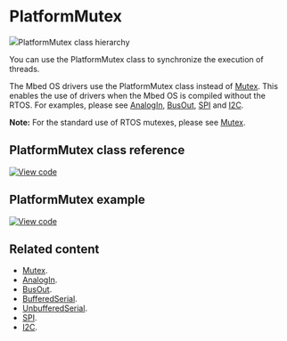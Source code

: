 # PlatformMutex

<span class="images">![](https://os.mbed.com/docs/mbed-os/v6.5/mbed-os-api-doxy/class_platform_mutex.png)<span>PlatformMutex class hierarchy</span></span>

You can use the PlatformMutex class to synchronize the execution of threads.

The Mbed OS drivers use the PlatformMutex class instead of [Mutex](../apis/mutex.html). This enables the use of drivers when the Mbed OS is compiled without the RTOS. For examples, please see [AnalogIn](../apis/analogin.html), [BusOut](../apis/busout.html), [SPI](../apis/spi.html) and [I2C](../apis/i2c.html).

<span class="notes">**Note:** For the standard use of RTOS mutexes, please see [Mutex](../apis/mutex.html).</span>

## PlatformMutex class reference

[![View code](https://www.mbed.com/embed/?type=library)](https://os.mbed.com/docs/mbed-os/v6.5/mbed-os-api-doxy/class_platform_mutex.html)

## PlatformMutex example

[![View code](https://www.mbed.com/embed/?url=https://github.com/ARMmbed/mbed-os-snippet-PlatformMutex_ex_1/tree/v6.5)](https://github.com/ARMmbed/mbed-os-snippet-PlatformMutex_ex_1/blob/v6.5/main.cpp)

## Related content

- [Mutex](../apis/mutex.html).
- [AnalogIn](../apis/analogin.html).
- [BusOut](../apis/busout.html).
- [BufferedSerial](../apis/serial-uart-apis.html).
- [UnbufferedSerial](../apis/unbufferedserial.html).
- [SPI](../apis/spi.html).
- [I2C](../apis/i2c.html).
